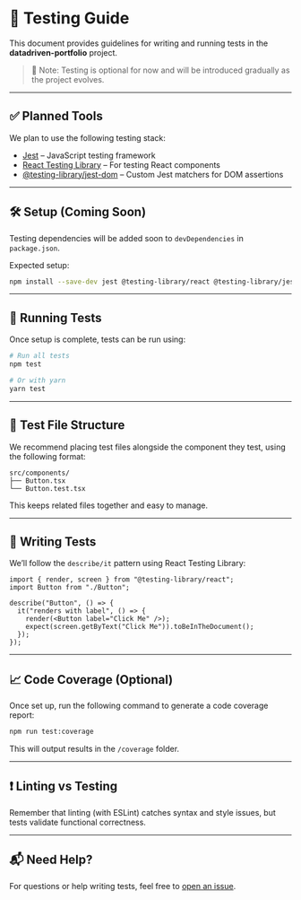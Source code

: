 # 🧪 Testing Guide

This document provides guidelines for writing and running tests in the **datadriven-portfolio** project.

> 📝 Note: Testing is optional for now and will be introduced gradually as the project evolves.

---

## ✅ Planned Tools

We plan to use the following testing stack:

- [Jest](https://jestjs.io/) – JavaScript testing framework
- [React Testing Library](https://testing-library.com/docs/react-testing-library/intro/) – For testing React components
- [@testing-library/jest-dom](https://github.com/testing-library/jest-dom) – Custom Jest matchers for DOM assertions

---

## 🛠️ Setup (Coming Soon)

Testing dependencies will be added soon to `devDependencies` in `package.json`.

Expected setup:
```bash
npm install --save-dev jest @testing-library/react @testing-library/jest-dom
```

---

## 🚀 Running Tests

Once setup is complete, tests can be run using:

```bash
# Run all tests
npm test

# Or with yarn
yarn test
```

---

## 📂 Test File Structure

We recommend placing test files alongside the component they test, using the following format:

```
src/components/
├── Button.tsx
└── Button.test.tsx
```

This keeps related files together and easy to manage.

---

## 🧪 Writing Tests

We’ll follow the `describe/it` pattern using React Testing Library:

```tsx
import { render, screen } from "@testing-library/react";
import Button from "./Button";

describe("Button", () => {
  it("renders with label", () => {
    render(<Button label="Click Me" />);
    expect(screen.getByText("Click Me")).toBeInTheDocument();
  });
});
```

---

## 📈 Code Coverage (Optional)

Once set up, run the following command to generate a code coverage report:

```bash
npm run test:coverage
```

This will output results in the `/coverage` folder.

---

## ❗ Linting vs Testing

Remember that linting (with ESLint) catches syntax and style issues, but tests validate functional correctness.

---

## 📬 Need Help?

For questions or help writing tests, feel free to [open an issue](https://github.com/LeafLock-Security-Solutions/datadriven-portfolio/issues).


